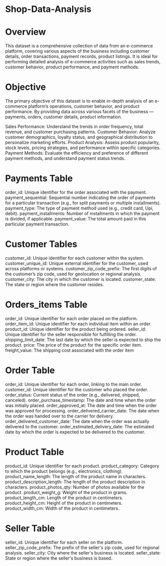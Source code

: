 # Shop-Data-Analysis
# Overview
This dataset is a comprehensive collection of data from an e-commerce platform, covering various aspects of the business including customer details, order transactions, payment records, product listings. It is ideal for performing detailed analysis of e-commerce activities such as sales trends, customer behavior, product performance, and payment methods.
# Objective
The primary objective of this dataset is to enable in-depth analysis of an e-commerce platform’s operations, customer behavior, and product performance. By providing data across various facets of the business — payments, orders, customer details, product information.

Sales Performance: Understand the trends in order frequency, total revenue, and customer purchasing patterns.
Customer Behavior: Analyze customer demographics, loyalty status, and geographical distribution to personalize marketing efforts.
Product Analysis: Assess product popularity, stock levels, pricing strategies, and performance within specific categories.
Payment Methods: Evaluate the efficiency and preference of different payment methods, and understand payment status trends.
# Payments Table
order_id: Unique identifier for the order associated with the payment.
payment_sequential: Sequential number indicating the order of payments for a particular transaction (e.g., for split payments or multiple installments).
payment_type: The type of payment method used (e.g., credit card, Upi, debit).
payment_installments: Number of installments in which the payment is divided, if applicable.
payment_value: The total amount paid in this particular payment transaction.
# Customer Tables
customer_id: Unique identifier for each customer within the system.
customer_unique_id: Unique external identifier for the customer, used across platforms or systems.
customer_zip_code_prefix: The first digits of the customer’s zip code, used for geolocation or regional analysis.
customer_city: The city in which the customer is located.
customer_state: The state or region where the customer resides.
 # Orders_items Table
order_id: Unique identifier for each order placed on the platform.
order_item_id: Unique identifier for each individual item within an order.
product_id: Unique identifier for the product being ordered.
seller_id: Unique identifier for the seller responsible for fulfilling the order.
shipping_limit_date: The last date by which the seller is expected to ship the product.
price: The price of the product for the specific order item.
freight_value: The shipping cost associated with the order item
# Order Table
order_id: Unique identifier for each order, linking to the main order.
customer_id: Unique identifier for the customer who placed the order.
order_status: Current status of the order (e.g., delivered, shipped, canceled).
order_purchase_timestamp: The date and time when the order was initially placed.
order_approved_at: The date and time when the order was approved for processing.
order_delivered_carrier_date: The date when the order was handed over to the carrier for delivery.
order_delivered_customer_date: The date when the order was actually delivered to the customer.
order_estimated_delivery_date: The estimated date by which the order is expected to be delivered to the customer.
# Product Table
product_id: Unique identifier for each product.
product_category: Category to which the product belongs (e.g., electronics, clothing).
product_name_length: The length of the product name in characters.
product_description_length: The length of the product description in characters.
product_photos_qty: Number of photos available for the product.
product_weight_g: Weight of the product in grams.
product_length_cm: Length of the product in centimeters.
product_height_cm: Height of the product in centimeters.
product_width_cm: Width of the product in centimeters.
# Seller Table
seller_id: Unique identifier for each seller on the platform.
seller_zip_code_prefix: The prefix of the seller's zip code, used for regional analysis.
seller_city: City where the seller's business is located.
seller_state: State or region where the seller's business is based.
